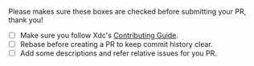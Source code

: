 Please makes sure these boxes are checked before submitting your PR, thank you!

* [ ] Make sure you follow Xdc's [Contributing Guide](https://github.com/x-xdc/xdc-element/blob/master/.github/CONTRIBUTING.md).
* [ ] Rebase before creating a PR to keep commit history clear.
* [ ] Add some descriptions and refer relative issues for you PR.
